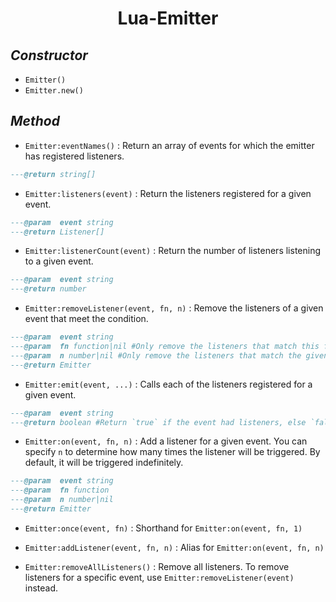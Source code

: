 <div align="center"><h1>Lua-Emitter</h1></div>

## _Constructor_
* `Emitter()`
* `Emitter.new()`

## _Method_

* `Emitter:eventNames()` : Return an array of events for which the emitter has 
    registered listeners.
```lua
---@return string[]
```

* `Emitter:listeners(event)` : Return the listeners registered for a given 
    event.
```lua
---@param  event string
---@return Listener[]
```

* `Emitter:listenerCount(event)` : Return the number of listeners listening to 
    a given event.
```lua
---@param  event string
---@return number
```

* `Emitter:removeListener(event, fn, n)` : Remove the listeners of a given 
    event that meet the condition.
```lua
---@param  event string
---@param  fn function|nil #Only remove the listeners that match this function.
---@param  n number|nil #Only remove the listeners that match the given `n`.
---@return Emitter
```

* `Emitter:emit(event, ...)` : Calls each of the listeners registered for a 
  given event.
```lua
---@param  event string
---@return boolean #Return `true` if the event had listeners, else `false`.
```

* `Emitter:on(event, fn, n)` : Add a listener for a given event. You can specify 
    `n` to determine how many times the listener will be triggered. By default, 
    it will be triggered indefinitely.
```lua
---@param  event string
---@param  fn function
---@param  n number|nil 
---@return Emitter
```

* `Emitter:once(event, fn)` : Shorthand for `Emitter:on(event, fn, 1)`

* `Emitter:addListener(event, fn, n)` : Alias for `Emitter:on(event, fn, n)`

* `Emitter:removeAllListeners()` : Remove all listeners. To remove listeners 
    for a specific event, use `Emitter:removeListener(event)` instead.

